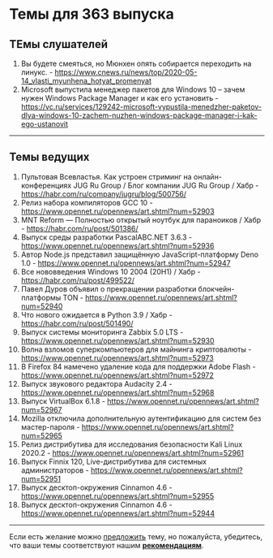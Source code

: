 # Темы для 363 выпуска

##  ТЕмы слушателей

1. Вы будете смеяться, но Мюнхен опять собирается переходить на линукс. - https://www.cnews.ru/news/top/2020-05-14_vlasti_myunhena_hotyat_promenyat
1. Microsoft выпустила менеджер пакетов для Windows 10 – зачем нужен Windows Package Manager и как его установить - https://vc.ru/services/129242-microsoft-vypustila-menedzher-paketov-dlya-windows-10-zachem-nuzhen-windows-package-manager-i-kak-ego-ustanovit

---

## Темы ведущих

1. Пультовая Всевластья. Как устроен стриминг на онлайн-конференциях JUG Ru Group / Блог компании JUG Ru Group / Хабр - https://habr.com/ru/company/jugru/blog/500756/
1. Релиз набора компиляторов GCC 10 - https://www.opennet.ru/opennews/art.shtml?num=52903
1. MNT Reform — Полностью открытый ноутбук для параноиков / Хабр - https://habr.com/ru/post/501386/
1. Выпуск среды разработки PascalABC.NET 3.6.3 - https://www.opennet.ru/opennews/art.shtml?num=52936
1. Автор Node.js представил защищённую JavaScript-платформу Deno 1.0 - https://www.opennet.ru/opennews/art.shtml?num=52947
1. Все нововведения Windows 10 2004 (20H1) / Хабр - https://habr.com/ru/post/499522/
1. Павел Дуров объявил о прекращении разработки блокчейн-платформы TON - https://www.opennet.ru/opennews/art.shtml?num=52940
1. Что нового ожидается в Python 3.9 / Хабр - https://habr.com/ru/post/501490/
1. Выпуск системы мониторинга Zabbix 5.0 LTS - https://www.opennet.ru/opennews/art.shtml?num=52930
1. Волна взломов суперкомпьютеров для майнинга криптовалюты - https://www.opennet.ru/opennews/art.shtml?num=52973
1. В Firefox 84 намечено удаление кода для поддержки Adobe Flash - https://www.opennet.ru/opennews/art.shtml?num=52972
1. Выпуск звукового редактора Audacity 2.4 - https://www.opennet.ru/opennews/art.shtml?num=52968
1. Выпуск VirtualBox 6.1.8 - https://www.opennet.ru/opennews/art.shtml?num=52967
1. Mozilla отключила дополнительную аутентификацию для систем без мастер-пароля - https://www.opennet.ru/opennews/art.shtml?num=52965
1. Релиз дистрибутива для исследования безопасности Kali Linux 2020.2 - https://www.opennet.ru/opennews/art.shtml?num=52961
1. Выпуск Finnix 120, Live-дистрибутива для системных администраторов - https://www.opennet.ru/opennews/art.shtml?num=52951
1. Выпуск десктоп-окружения Cinnamon 4.6 - https://www.opennet.ru/opennews/art.shtml?num=52955
1. Выпуск десктоп-окружения Cinnamon 4.6 - https://www.opennet.ru/opennews/art.shtml?num=52944

---

Если есть желание можно [предложить](themes_from_listeners.md) тему, но пожалуйста, убедитесь, что ваши темы соответствуют нашим **[рекомендациям](Recommendations_for_the_proposed_topics.md)**.
